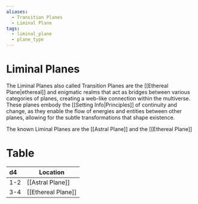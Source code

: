 ```yaml
---
aliases:
  - Transition Planes
  - Liminal Plane
tags:
  - liminal_plane
  - plane_type
---
```

# Liminal Planes
The Liminal Planes also called Transition Planes are the [[Ethereal Plane|ethereal]] and enigmatic realms that act as bridges between various categories of planes, creating a web-like connection within the multiverse. These planes embody the [[Setting Info|Principles]] of continuity and change, as they enable the flow of energies and entities between other planes, allowing for the subtle transformations that shape existence.

The known Liminal Planes are the [[Astral Plane]] and the [[Ethereal Plane]]

# Table

| d4  | Location           |
| :-- | ------------------ |
| 1-2 | [[Astral Plane]]   |
| 3-4 | [[Ethereal Plane]] |